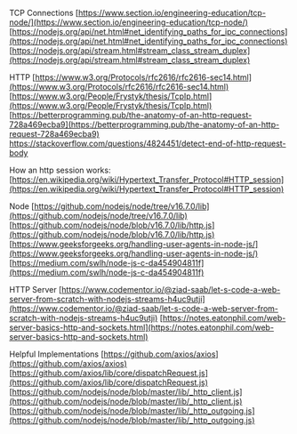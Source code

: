 TCP Connections
[https://www.section.io/engineering-education/tcp-node/](https://www.section.io/engineering-education/tcp-node/)
[https://nodejs.org/api/net.html#net_identifying_paths_for_ipc_connections](https://nodejs.org/api/net.html#net_identifying_paths_for_ipc_connections)
[https://nodejs.org/api/stream.html#stream_class_stream_duplex](https://nodejs.org/api/stream.html#stream_class_stream_duplex)

HTTP
[https://www.w3.org/Protocols/rfc2616/rfc2616-sec14.html](https://www.w3.org/Protocols/rfc2616/rfc2616-sec14.html)
[https://www.w3.org/People/Frystyk/thesis/TcpIp.html](https://www.w3.org/People/Frystyk/thesis/TcpIp.html)
[https://betterprogramming.pub/the-anatomy-of-an-http-request-728a469ecba9](https://betterprogramming.pub/the-anatomy-of-an-http-request-728a469ecba9)
[https://stackoverflow.com/questions/4824451/detect-end-of-http-request-body
](https://stackoverflow.com/questions/4824451/detect-end-of-http-request-body)

How an http session works:
[https://en.wikipedia.org/wiki/Hypertext_Transfer_Protocol#HTTP_session](https://en.wikipedia.org/wiki/Hypertext_Transfer_Protocol#HTTP_session)

Node
[https://github.com/nodejs/node/tree/v16.7.0/lib](https://github.com/nodejs/node/tree/v16.7.0/lib)
[https://github.com/nodejs/node/blob/v16.7.0/lib/http.js](https://github.com/nodejs/node/blob/v16.7.0/lib/http.js)
[https://www.geeksforgeeks.org/handling-user-agents-in-node-js/](https://www.geeksforgeeks.org/handling-user-agents-in-node-js/)
[https://medium.com/swlh/node-js-c-da454904811f](https://medium.com/swlh/node-js-c-da454904811f)

HTTP Server
[https://www.codementor.io/@ziad-saab/let-s-code-a-web-server-from-scratch-with-nodejs-streams-h4uc9utji](https://www.codementor.io/@ziad-saab/let-s-code-a-web-server-from-scratch-with-nodejs-streams-h4uc9utji)
[https://notes.eatonphil.com/web-server-basics-http-and-sockets.html](https://notes.eatonphil.com/web-server-basics-http-and-sockets.html)

Helpful Implementations
[https://github.com/axios/axios](https://github.com/axios/axios)
[https://github.com/axios/lib/core/dispatchRequest.js](https://github.com/axios/lib/core/dispatchRequest.js)
[https://github.com/nodejs/node/blob/master/lib/_http_client.js](https://github.com/nodejs/node/blob/master/lib/_http_client.js)
[https://github.com/nodejs/node/blob/master/lib/_http_outgoing.js](https://github.com/nodejs/node/blob/master/lib/_http_outgoing.js)